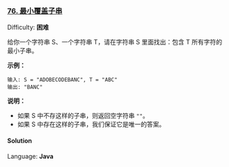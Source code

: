 ### [76\. 最小覆盖子串](https://leetcode-cn.com/problems/minimum-window-substring/)

Difficulty: **困难**


给你一个字符串 S、一个字符串 T，请在字符串 S 里面找出：包含 T 所有字符的最小子串。

**示例：**

```
输入: S = "ADOBECODEBANC", T = "ABC"
输出: "BANC"
```

**说明：**

*   如果 S 中不存这样的子串，则返回空字符串 `""`。
*   如果 S 中存在这样的子串，我们保证它是唯一的答案。


#### Solution

Language: **Java**

```java
​
```